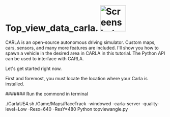 # Top_view_data_carla. <img width="81" alt="Screenshot 2022-06-01 at 15 56 43" src="https://user-images.githubusercontent.com/70905483/171435239-7746c35f-8285-45c8-adab-3758aae8c368.png">




CARLA is an open-source autonomous driving simulator. Custom maps, cars, sensors, and many more features are included. I'll show you how to spawn a vehicle in the desired area in CARLA in this tutorial. The Python API can be used to interface with CARLA.

Let's get started right now.

First and foremost, you must locate the location where your Carla is installed.


####### Run the commond in terminal

./CarlaUE4.sh /Game/Maps/RaceTrack -windowed -carla-server -quality-level=Low -Resx=640 -ResY=480
Python topviewangle.py
